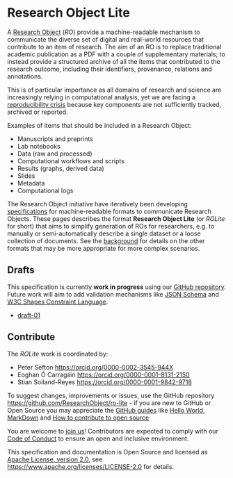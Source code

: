 # Research Object Lite

A [Research Object](http://researchobject.org/) (_RO_) provide a machine-readable mechanism to communicate the diverse set of digital and real-world resources that contribute to an item of research. The aim of an RO is to replace traditional academic publication as a PDF with a couple of supplementary materials; to instead provide a structured archive of all the items that contributed to the research outcome, including their identifiers, provenance, relations and annotations.

This is of particular importance as all domains of research and science are increasingly relying in computational analysis, yet we are facing a [reproducibility crisis](https://doi.org/10.1038/533452a) because key components are not sufficiently tracked, archived or reported. 

Examples of items that should be included in a Research Object:

* Manuscripts and preprints
* Lab notebooks
* Data (raw and processed)
* Computational workflows and scripts
* Results (graphs, derived data)
* Slides
* Metadata
* Computational logs


The Research Object initiative have iteratively been developing
[specifications](http://www.researchobject.org/specifications/) for
machine-readable formats to communicate Research Objects. These pages describes
the format **Research Object Lite** (or _ROLite_ for short) that aims to
simplify generation of ROs for researchers, e.g. to manually or
semi-automatically describe a single dataset or a loose collection of
documents. See the [background](background) for details on the other formats
that may be more appropriate for more complex
scenarios.


## Drafts

This specification is currently **work in progress** using our [GitHub repository](https://github.com/ResearchObject/ro-lite).  Future work will aim to
add validation mechanisms like [JSON Schema](https://json-schema.org/) and [W3C
Shapes Constraint Language](https://www.w3.org/TR/shacl/).

* [draft-01](draft-01/)

## Contribute

The _ROLite_ work is coordinated by:

* Peter Sefton <https://orcid.org/0000-0002-3545-944X>
* Eoghan Ó Carragáin <https://orcid.org/0000-0001-8131-2150>
* Stian Soiland-Reyes <https://orcid.org/0000-0001-9842-9718>


To suggest changes, improvements or issues, use the GitHub repository
<https://github.com/ResearchObject/ro-lite> - if you are new to GitHub or Open
Source you may appreciate the [GitHub guides](https://guides.github.com/) like
[Hello World](https://guides.github.com/activities/hello-world/),
[MarkDown](https://guides.github.com/features/mastering-markdown/) and [How to
contribute to open source](https://opensource.guide/how-to-contribute/)

You are welcome to [join
us](https://github.com/ResearchObject/ro-lite/issues/1)! Contributors are
expected to comply with our [Code of
Conduct](https://github.com/ResearchObject/ro-lite/blob/master/CODE_OF_CONDUCT.md)
to ensure an open and inclusive environment.

This specification and documentation is Open Source and licensed as [Apache License, version 2.0](https://github.com/ResearchObject/ro-lite/blob/master/LICENSE), see <https://www.apache.org/licenses/LICENSE-2.0> for details.
